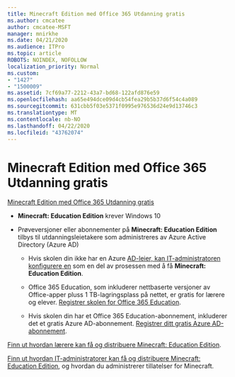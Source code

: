 ```yaml
---
title: Minecraft Edition med Office 365 Utdanning gratis
ms.author: cmcatee
author: cmcatee-MSFT
manager: mnirkhe
ms.date: 04/21/2020
ms.audience: ITPro
ms.topic: article
ROBOTS: NOINDEX, NOFOLLOW
localization_priority: Normal
ms.custom:
- "1427"
- "1500009"
ms.assetid: 7cf69a77-2212-43a7-bd68-122afd876e59
ms.openlocfilehash: aa65e494dce09d4cb54fea29b5b37d6f54c4a089
ms.sourcegitcommit: 631cbb5f03e5371f0995e976536d24e9d13746c3
ms.translationtype: MT
ms.contentlocale: nb-NO
ms.lasthandoff: 04/22/2020
ms.locfileid: "43762074"
---
```

# <a name="minecraft-edition-with-office-365-education-for-free"></a>Minecraft Edition med Office 365 Utdanning gratis

[Minecraft Edition med Office 365 Utdanning gratis](https://docs.microsoft.com/education/windows/get-minecraft-for-education)
  
- **Minecraft: Education Edition** krever Windows 10

- Prøveversjoner eller abonnementer på **Minecraft: Education Edition** tilbys til utdanningsleietakere som administreres av Azure Active Directory (Azure AD)

  - Hvis skolen din ikke har en Azure [AD-leier, kan IT-administratoren konfigurere en](https://docs.microsoft.com/education/windows/school-get-minecraft) som en del av prosessen med å få **Minecraft: Education Edition**.

  - Office 365 Education, som inkluderer nettbaserte versjoner av Office-apper pluss 1 TB-lagringsplass på nettet, er gratis for lærere og elever. [Registrer skolen for Office 365 Education](https://products.office.com/academic/office-365-education-plan).

  - Hvis skolen din har et Office 365 Education-abonnement, inkluderer det et gratis Azure AD-abonnement. [Registrer ditt gratis Azure AD-abonnement](https://msdn.microsoft.com/library/windows/hardware/mt703369%28v=vs.85%29.aspx).

[Finn ut hvordan lærere kan få og distribuere Minecraft: Education Edition](https://docs.microsoft.com/education/windows/teacher-get-minecraft).
  
[Finn ut hvordan IT-administratorer kan få og distribuere Minecraft: Education Edition](https://docs.microsoft.com/education/windows/school-get-minecraft), og hvordan du administrerer tillatelser for Minecraft.